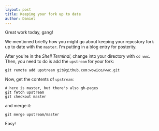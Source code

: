 ```yaml
---
layout: post
title: Keeping your fork up to date
author: Daniel
---
```


Great work today, gang!

We mentioned briefly how you might go about keeping your repostory fork up to date with the `master`. I'm putting in a blog entry for posterity.

After you're in the *Shell Terminal*, change into your directory with `cd wwc`. Then, you need to do is add the `upstream` for your fork:

```shell
git remote add upstream git@github.com:wowico/wwc.git
```

Now, get the contents of `upstream`:

```shell
# here is master, but there's also gh-pages
git fetch upstream
git checkout master
```
and merge it:

```shell
git merge upstream/master
```

Easy!